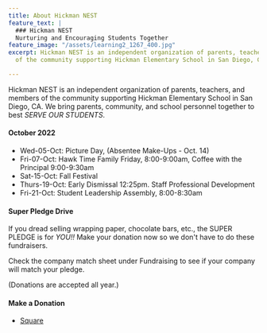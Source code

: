 ```yaml
---
title: About Hickman NEST
feature_text: |
  ### Hickman NEST
  Nurturing and Encouraging Students Together
feature_image: "/assets/learning2_1267_400.jpg"
excerpt: Hickman NEST is an independent organization of parents, teachers, and members
  of the community supporting Hickman Elementary School in San Diego, CA.

---
```

Hickman NEST is an independent organization of parents, teachers, and members of the community supporting Hickman Elementary School in San Diego, CA. We bring parents, community, and school personnel together to best _SERVE OUR STUDENTS_.

#### October 2022

* Wed-05-Oct: Picture Day, (Absentee Make-Ups - Oct. 14)
* Fri-07-Oct: Hawk Time Family Friday, 8:00-9:00am, Coffee with the Principal 9:00-9:30am
* Sat-15-Oct: Fall Festival
* Thurs-19-Oct: Early Dismissal 12:25pm. Staff Professional Development
* Fri-21-Oct: Student Leadership Assembly, 8:00-8:30am

#### Super Pledge Drive

If you dread selling wrapping paper, chocolate bars, etc., the SUPER PLEDGE is for _YOU!!_ Make your donation now so we don't have to do these fundraisers.

Check the company match sheet under Fundraising to see if your company will match your pledge.

(Donations are accepted all year.)

#### Make a Donation

* [Square](https://hickman-nest.square.site)
